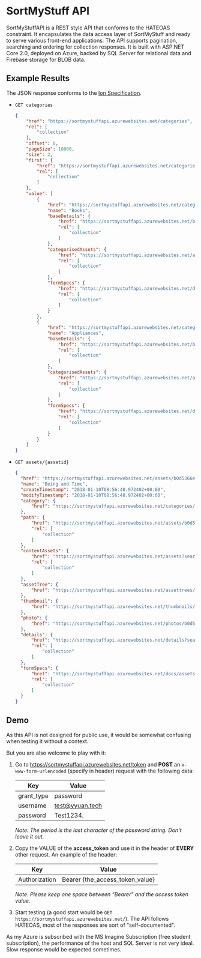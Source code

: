 # SortMyStuff API

SortMyStuffAPI is a REST style API that conforms to the HATEOAS constraint. It encapsulates the data access layer of SortMyStuff and ready to serve various front-end applications. The API supports pagination, searching and ordering for collection responses. It is built with ASP.NET Core 2.0, deployed on Azure, backed by SQL Server for relational data and Firebase storage for BLOB data.

## Example Results

The JSON response conforms to the [Ion Specification](https://ionwg.org/).

- `GET categories`

  ```json
  {
      "href": "https://sortmystuffapi.azurewebsites.net/categories",
      "rel": [
          "collection"
      ],
      "offset": 0,
      "pageSize": 10000,
      "size": 2,
      "first": {
          "href": "https://sortmystuffapi.azurewebsites.net/categories",
          "rel": [
              "collection"
          ]
      },
      "value": [
          {
              "href": "https://sortmystuffapi.azurewebsites.net/categories/38bc818b-2fc2-441c-954d-9bf365d39409",
              "name": "Books",
              "baseDetails": {
                  "href": "https://sortmystuffapi.azurewebsites.net/basedetails?search=categoryId%20eq%2038bc818b-2fc2-441c-954d-9bf365d39409",
                  "rel": [
                      "collection"
                  ]
              },
              "categorisedAssets": {
                  "href": "https://sortmystuffapi.azurewebsites.net/assets?search=categoryId%20eq%2038bc818b-2fc2-441c-954d-9bf365d39409",
                  "rel": [
                      "collection"
                  ]
              },
              "formSpecs": {
                  "href": "https://sortmystuffapi.azurewebsites.net/docs/categories/38bc818b-2fc2-441c-954d-9bf365d39409",
                  "rel": [
                      "collection"
                  ]
              }
          },
          {
              "href": "https://sortmystuffapi.azurewebsites.net/categories/2543d65d-456f-4be9-9e41-310a946d97a8",
              "name": "Appliances",
              "baseDetails": {
                  "href": "https://sortmystuffapi.azurewebsites.net/basedetails?search=categoryId%20eq%202543d65d-456f-4be9-9e41-310a946d97a8",
                  "rel": [
                      "collection"
                  ]
              },
              "categorisedAssets": {
                  "href": "https://sortmystuffapi.azurewebsites.net/assets?search=categoryId%20eq%202543d65d-456f-4be9-9e41-310a946d97a8",
                  "rel": [
                      "collection"
                  ]
              },
              "formSpecs": {
                  "href": "https://sortmystuffapi.azurewebsites.net/docs/categories/2543d65d-456f-4be9-9e41-310a946d97a8",
                  "rel": [
                      "collection"
                  ]
              }
          }
      ]
  }
  ```

- `GET assets/{assetid}`

  ```json
  {
    "href": "https://sortmystuffapi.azurewebsites.net/assets/b0d5366e-db12-4061-bbbb-2e6861ece4e3",
    "name": "Being and Time",
    "createTimestamp": "2018-01-10T08:56:48.972402+00:00",
    "modifyTimestamp": "2018-01-10T08:56:48.972402+00:00",
    "category": {
        "href": "https://sortmystuffapi.azurewebsites.net/categories/38bc818b-2fc2-441c-954d-9bf365d39409"
    },
    "path": {
        "href": "https://sortmystuffapi.azurewebsites.net/assets/b0d5366e-db12-4061-bbbb-2e6861ece4e3/path",
        "rel": [
            "collection"
        ]
    },
    "contentAssets": {
        "href": "https://sortmystuffapi.azurewebsites.net/assets?search=containerId%20eq%20b0d5366e-db12-4061-bbbb-2e6861ece4e3",
        "rel": [
            "collection"
        ]
    },
    "assetTree": {
        "href": "https://sortmystuffapi.azurewebsites.net/assettrees/b0d5366e-db12-4061-bbbb-2e6861ece4e3"
    },
    "thumbnail": {
        "href": "https://sortmystuffapi.azurewebsites.net/thumbnails/b0d5366e-db12-4061-bbbb-2e6861ece4e3.jpg"
    },
    "photo": {
        "href": "https://sortmystuffapi.azurewebsites.net/photos/b0d5366e-db12-4061-bbbb-2e6861ece4e3.jpg"
    },
    "details": {
        "href": "https://sortmystuffapi.azurewebsites.net/details?search=assetId%20eq%20b0d5366e-db12-4061-bbbb-2e6861ece4e3",
        "rel": [
            "collection"
        ]
    },
    "formSpecs": {
        "href": "https://sortmystuffapi.azurewebsites.net/docs/assets/b0d5366e-db12-4061-bbbb-2e6861ece4e3",
        "rel": [
            "collection"
        ]
    }
  }
  ```

## Demo

As this API is not designed for public use, it would be somewhat confusing when testing it without a context.

But you are also welcome to play with it:

1. Go to https://sortmystuffapi.azurewebsites.net/token and **POST** an `x-www-form-urlencoded` (specify in header) request with the following data:

    | Key        | Value           |
    | ---------- | --------------- |
    | grant_type | password        |
    | username   | test@yyuan.tech |
    | password   | Test1234.       |

    _Note: The period is the last character of the password string. Don't leave it out._

1. Copy the VALUE of the **access_token** and use it in the header of **EVERY** other request. An example of the header:

    | Key        | Value           |
    | ---------- | --------------- |
    | Authorization | Bearer {the_access_token_value} |

    _Note: Please keep one space between "Bearer" and the access token value._

1. Start testing (a good start would be `GET https://sortmystuffapi.azurewebsites.net/`). The API follows HATEOAS, most of the responses are sort of "self-documented".

As my Azure is subscribed with the MS Imagine Subscription (free student subscription), the performance of the host and SQL Server is not very ideal. Slow response would be expected sometimes.
